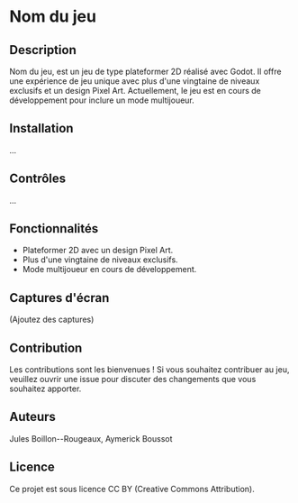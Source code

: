 # Nom du jeu

## Description
Nom du jeu, est un jeu  de type plateformer 2D réalisé avec Godot. 
Il offre une expérience de jeu unique avec plus d'une vingtaine de niveaux exclusifs et un design Pixel Art.
Actuellement, le jeu est en cours de développement pour inclure un mode multijoueur.

## Installation
...

## Contrôles
...

## Fonctionnalités
- Plateformer 2D avec un design Pixel Art.
- Plus d'une vingtaine de niveaux exclusifs.
- Mode multijoueur en cours de développement.

## Captures d'écran
(Ajoutez des captures)

## Contribution
Les contributions sont les bienvenues ! Si vous souhaitez contribuer au jeu, veuillez ouvrir une issue pour discuter des changements que vous souhaitez apporter.

## Auteurs
Jules Boillon--Rougeaux, Aymerick Boussot

## Licence
Ce projet est sous licence CC BY (Creative Commons Attribution).
